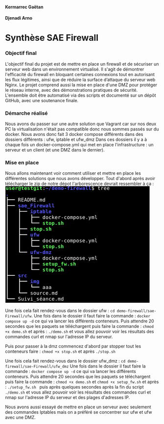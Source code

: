 #### Kermarrec Gaëtan
#### Djenadi Arno

# Synthèse SAE Firewall

### Objectif final
L'objectif final du projet est de mettre en place un firewall et de sécuriser un serveur web dans un environnement virtualisé. Il s'agit de démontrer l'efficacité du firewall en bloquant certaines connexions tout en autorisant les flux légitimes, ainsi que de réduire la surface d’attaque du serveur web Nginx. Le projet comprend aussi la mise en place d'une DMZ pour protéger le réseau interne, avec des démonstrations pratiques de sécurité. L'ensemble doit être automatisé via des scripts et documenté sur un dépôt GitHub, avec une soutenance finale.

### Démarche réalisé
Nous avons du passer sur une autre solution que Vagrant car sur nos deux PC la virtualisation n'était pas compatible donc nous sommes passés sur du docker.
Nous avons donc fait 3 docker compose différents dans des dossiers différents :
ufw, iptable et ufw_dmz
Dans ces dossiers il y a à chaque fois un docker-compose.yml qui met en place l'infrastructure : un serveur et un client (et une DMZ dans le dernier).

### Mise en place 
Nous allons maintenant voir comment utiliser et mettre en place les différentes solutions que nous avons développer.
Tout d'abord après avoir télécharger le zip de notre dépot l'arborescence devrait ressembler à ça :
![Arborescence attendu](./src/img/tree_firewall.png "Arborescence à avoir avec le fichier ZIP")

Une fois cela fait rendez-vous dans le dossier ufw : `cd demo-firewall/sae-Firewall/ufw`.
Une fois dans le dossier il faut faire la commande : `docker compose up -d` ce qui va lancer les différents conteneurs.
Puis attendre 20 secondes que les paquets se téléchargent puis faire la commande : `chmod +x demo.sh` et après : `./demo.sh` et vous allez pouvoir voir les résultats des commandes curl et nmap sur l'adresse IP du serveur.

Puis pour passer à la dmz commencez d'abord par stopper tout les conteneurs faire : `chmod +x stop.sh` et après `./stop.sh`

Une fois cela fait rendez-vous dans le dossier ufw_dmz : `cd demo-firewall/sae-Firewall/ufw_dmz`
Une fois dans le dossier il faut faire la commande : `docker compose up -d` ce qui va lancer les différents conteneurs.
Puis attendre 20 secondes que les paquets se téléchargent puis faire la commande : `chmod +x demo.sh` et `chmod +x setup_fw.sh` et après : `./setup_fw.sh ` puis après quelques secondes après la fin du script `./demo.sh` et vous allez pouvoir voir les résultats des commandes curl et nmap sur l'adresse IP du serveur et des plages d'adresses IP.

Nous avons aussi essayé de mettre en place un serveur avec seulement des commandes Iptables mais on a préféré se concentrer sur ufw et ufw avec une DMZ.
